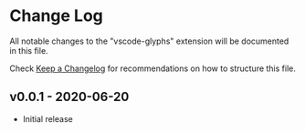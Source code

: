# Change Log

All notable changes to the "vscode-glyphs" extension will be documented in this file.

Check [Keep a Changelog](http://keepachangelog.com/) for recommendations on how to structure this file.

## v0.0.1 - 2020-06-20

- Initial release
